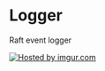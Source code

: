 Logger
======

Raft event logger

<a href="http://imgur.com/2fDQevg"><img src="http://i.imgur.com/2fDQevg.png" title="Hosted by imgur.com"/></a>
